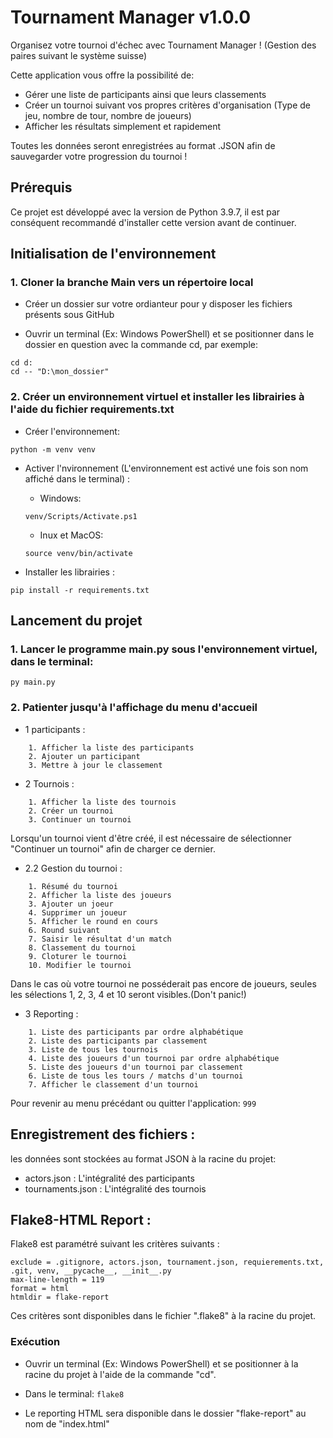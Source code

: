 # **Tournament Manager v1.0.0**

Organisez votre tournoi d'échec avec Tournament Manager ! (Gestion des paires suivant le système suisse)

Cette application vous offre la possibilité de:
- Gérer une liste de participants ainsi que leurs classements
- Créer un tournoi suivant vos propres critères d'organisation (Type de jeu, nombre de tour, nombre de joueurs)
- Afficher les résultats simplement et rapidement

Toutes les données seront enregistrées au format .JSON afin de sauvegarder votre progression du tournoi !
 
## **Prérequis**

Ce projet est développé avec la version de Python 3.9.7, il est par conséquent recommandé d'installer cette version avant de continuer.


## **Initialisation de l'environnement**

### 1. Cloner la branche Main vers un répertoire local

- Créer un dossier sur votre ordianteur pour y disposer les fichiers présents sous GitHub

- Ouvrir un terminal (Ex: Windows PowerShell) et se positionner dans le dossier en question avec la commande cd, par exemple:

```
cd d:
cd -- "D:\mon_dossier"
```

### 2. Créer un environnement virtuel et installer les librairies à l'aide du fichier requirements.txt

- Créer l'environnement:


`python -m venv venv`

- Activer l'nvironnement (L'environnement est activé une fois son nom affiché dans le terminal) : 

    - Windows:

    `venv/Scripts/Activate.ps1` 

    - Inux et MacOS:  

    `source venv/bin/activate`

- Installer les librairies : 

`pip install -r requirements.txt`


## **Lancement du projet**

### 1. Lancer le programme main.py sous l'environnement virtuel, dans le terminal:

`py main.py`

### 2. Patienter jusqu'à l'affichage du menu d'accueil

- 1 participants :
```
    1. Afficher la liste des participants
    2. Ajouter un participant
    3. Mettre à jour le classement
```
- 2 Tournois :
```
    1. Afficher la liste des tournois
    2. Créer un tournoi
    3. Continuer un tournoi
```
Lorsqu'un tournoi vient d'être créé, il est nécessaire de sélectionner "Continuer un tournoi" afin de charger ce dernier.

- 2.2 Gestion du tournoi :
```
    1. Résumé du tournoi
    2. Afficher la liste des joueurs
    3. Ajouter un joeur
    4. Supprimer un joueur
    5. Afficher le round en cours
    6. Round suivant
    7. Saisir le résultat d'un match
    8. Classement du tournoi
    9. Cloturer le tournoi
    10. Modifier le tournoi
```
Dans le cas où votre tournoi ne posséderait pas encore de joueurs, seules les sélections 1, 2, 3, 4 et 10 seront visibles.(Don't panic!)

- 3 Reporting :
```
    1. Liste des participants par ordre alphabétique 
    2. Liste des participants par classement 
    3. Liste de tous les tournois
    4. Liste des joueurs d'un tournoi par ordre alphabétique
    5. Liste des joueurs d'un tournoi par classement
    6. Liste de tous les tours / matchs d'un tournoi
    7. Afficher le classement d'un tournoi
```

Pour revenir au menu précédant ou quitter l'application:
`999`

## **Enregistrement des fichiers :**

les données sont stockées au format JSON à la racine du projet:

- actors.json : L'intégralité des participants
- tournaments.json : L'intégralité des tournois


## **Flake8-HTML Report :**

Flake8 est paramétré suivant les critères suivants :
```
exclude = .gitignore, actors.json, tournament.json, requierements.txt, .git, venv, __pycache__, __init__.py
max-line-length = 119
format = html
htmldir = flake-report
```

Ces critères sont disponibles dans le fichier ".flake8" à la racine du projet.

### Exécution
- Ouvrir un terminal (Ex: Windows PowerShell) et se positionner à la racine du projet à l'aide de la commande "cd".

- Dans le terminal:
    `flake8`

- Le reporting HTML sera disponible dans le dossier "flake-report" au nom de "index.html"

